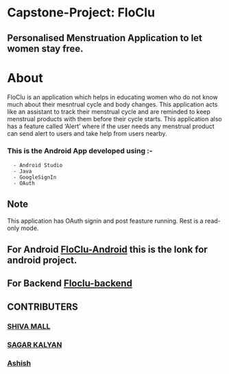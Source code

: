 # Capstone-Project: FloClu
## Personalised Menstruation Application to let women stay free.

# About
FloClu is an application which helps in educating women who do not know
much about their mesntrual cycle and body changes. This application acts
like an assistant to track their menstrual cycle and are reminded to keep
menstrual products with them before their cycle starts. This application
also has a feature called ‘Alert’ where if the user needs any menstrual
product can send alert to users and take help from users nearby. 

###  This is the Android App developed using :-
      - Android Studio
      - Java
      - GoogleSignIn
      - OAuth
      
## Note
   This application has OAuth signin and  post feasture running. Rest is a read-only mode.
   
## For Android [FloClu-Android](https://github.com/AshishProjects/FloClu-Android) this is the lonk for android project.
## For Backend [Floclu-backend](https://github.com/AshishProjects/FloClu-Backend)
   
   
   
## CONTRIBUTERS
### [SHIVA MALL](https://github.com/Shivamall)
### [SAGAR KALYAN](https://github.com/sagarkalyan)
### [Ashish](https://github.com/AshishProjects)

